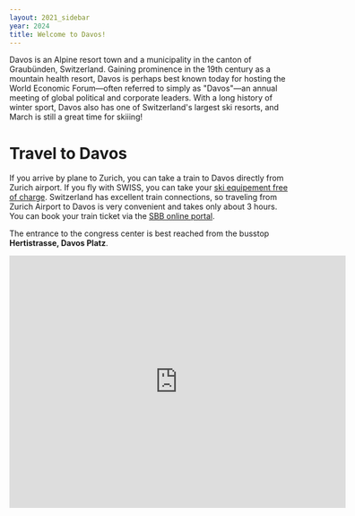 ```yaml
---
layout: 2021_sidebar
year: 2024
title: Welcome to Davos!
---
```



Davos is an Alpine resort town and a municipality in the canton of Graubünden, Switzerland.
Gaining prominence in the 19th century as a mountain health resort, Davos is perhaps best known today for hosting the World Economic Forum—often referred to simply as "Davos"—an annual meeting of global political and corporate leaders. With a long history of winter sport, Davos also has one of Switzerland's largest ski resorts, and March is still a great time for skiiing!

# Travel to Davos

If you arrive by plane to Zurich, you can take a train to Davos directly from Zurich airport.
If you fly with SWISS, you can take your <a href="https://www.swiss.com/br/en/customer-support/faq/sports-equipment">ski equipement free of charge</a>.
Switzerland has excellent train connections, so traveling from Zurich Airport to Davos is very convenient and takes only about 3 hours.
You can book your train ticket via the <a href="https://www.sbb.ch/" target="_blank">SBB online portal</a>.

The entrance to the congress center is best reached from the busstop <b>Hertistrasse, Davos Platz</b>.

<iframe src="https://www.google.com/maps/embed?pb=!1m14!1m8!1m3!1d2731.164293862216!2d9.829885!3d46.8010695!3m2!1i1024!2i768!4f13.1!3m3!1m2!1s0x4784a6afbc4c9593%3A0x8f5838e1559d1569!2sDavos%20Platz%2C%20Hertistrasse!5e0!3m2!1sen!2sch!4v1710771063601!5m2!1sen!2sch" width="600" height="450" style="border:0;" allowfullscreen="" loading="lazy" referrerpolicy="no-referrer-when-downgrade"></iframe>
  

<!-- Located in the heart of Europe, the city of Prague is an open-air museum on its
own you will love strolling through.
The city is a kaleidoscope of architectural styles and its incredible
historical center, which is part of the Unesco World Heritage collection, will
feel like a travel to the past centuries. The capital of the Czech Republic
also has numerous green havens that will make you forget you are even in a
city.  


### Useful links

**Transportation** Prague benefits from an incredible network of undergrounds
and trams running frequently and through the night. A useful way to get around
the city is to download the official transportation app where you can plan
trips and buy tickets [PID Litacka](https://app.pidlitacka.cz/).  Tickets
within Prague are constrained by time ([check here for
fares](https://pid.cz/en/travelling-around-prague/?tab=1)). You can also buy
tickets at metro stations and on some of the trams (only with contactless cards
for tram).

**Tourist Information**
Check the official [Prague Tourism website](https://www.prague.eu/en) for further information.

**Latest covid-regulations**
- [To enter the Czech Republic](https://www.mvcr.cz/mvcren/article/coronavirus-information-of-moi.aspx)
- [For your daily activities](https://covid.gov.cz/en/)

### Places

Although you will never run out of options, here is a short list of sites you
might enjoy during your stay in Prague.

<h4 class="centre">Old Town Square</h4>

<div class="col-md-12 assia" style="text-align: center">
<img src="{{site.url}}/img/2022/clock_small.jpg" style="width:100%;"/>
</div>

The most iconic site of Prague showcases the famous astronomical clock and is a
labyrinth of pedestrian streets through the historical center of the city.

Protip: Aim there at a sharp hour to enjoy the clock's chiming and try the
popular [Trdelník](https://en.wikipedia.org/wiki/Trdeln%C3%ADk) Hungarian sweets.


<br>
<h4 class="centre">Naplavka and the Dancing House</h4>

<div class="col-md-12 assia" style="text-align: center">
<img src="{{site.url}}/img/2022/naplavka_night_small.jpg" style="width:100%;"/>
</div>

One of the summer spotlights, the Naplavka riverside hosts several restaurants
and bar boats where you can grab a drink and typical Czech and international
snacks like
[klobasas](https://eatyourworld.com/destinations/europe/czech_republic/prague/what_to_eat/klobsy), 
[langosh](https://www.instagram.com/p/CQAvIDLr42F/), pizzas, and burgers.


<br>
<h4 class="centre">Prague Castle</h4>

<div class="col-md-12 assia" style="text-align: center">
<img src="{{site.url}}/img/2022/prague-castle-small.jpg" style="width:100%;"/>
</div>

<font size="1"> 
Image by <a
href="https://pixabay.com/users/ralfgervink-6522908/?utm_source=link-attribution&amp;utm_medium=referral&amp;utm_campaign=image&amp;utm_content=2806935">Ralf
Gervink</a> from <a
href="https://pixabay.com//?utm_source=link-attribution&amp;utm_medium=referral&amp;utm_campaign=image&amp;utm_content=2806935">Pixabay</a>
</font>

Perched at the top of the city, the Prague castle is home
to St. Vitus Cathedral, which hosted kings' and queens' coronations. Don't miss the
scenic viewpoints and the castle gardens.\\
Protip: It is only 15 min away from the venue!

<br>
<h4 class="centre">Charles Bridge</h4>

<div class="col-md-12 assia" style="text-align: center">
<img src="{{site.url}}/img/2022/charles-bridge-small.jpg" style="width:100%;"/>
</div>

<font size="1"> 
Image by <a
href="https://pixabay.com/users/zef51-9270353/?utm_source=link-attribution&amp;utm_medium=referral&amp;utm_campaign=image&amp;utm_content=5039256">František
Zelinka</a> from <a
href="https://pixabay.com//?utm_source=link-attribution&amp;utm_medium=referral&amp;utm_campaign=image&amp;utm_content=5039256">Pixabay</a>
</font>

Of the many bridges that cross the Vltava river, Charles Bridge is one of the
most famous ones. It links the old town square to Prague Castle and is a
sight for the eyes, especially at night.


<br>
<h4 class="centre">Wenceslas Square and the National Museum</h4>

<div class="col-md-12 assia" style="text-align: center">
<img src="{{site.url}}/img/2022/narodni_small.jpg" style="width:100%;"/>
</div>

<font size="1"> 
Image by <a
href="https://pixabay.com/users/jancickal-3757113/?utm_source=link-attribution&amp;utm_medium=referral&amp;utm_campaign=image&amp;utm_content=5141267">Lukáš
Jančička</a> from <a
href="https://pixabay.com//?utm_source=link-attribution&amp;utm_medium=referral&amp;utm_campaign=image&amp;utm_content=5141267">Pixabay</a>
</font>

The National Museum hosts exhibitions on European and Czech history and is
located at the top of the lively Wecensclas Square.

<br>
<h4 class="centre">Museum for Illusion and Trick Art</h4>

Challenge your computer vision infused brains at [Museum for Illusion and Trick
Art](https://www.iamprague.eu/en).


<br>
<h4 class="centre">Gardens</h4>

Longing for a nature break? Fear no more. Prague is filled with so many parks
and gardens that you will never be far from one. Here is a selection of the
most popular ones:

- [Riegrovy Sady](https://www.prague.eu/en/object/places/508/rieger-gardens-riegrovy-sady): A stunning view and its beer garden make this park one of the most popular in Prague.
- [Petřín](https://www.prague.eu/en/object/places/116/petrin-lookout-tower-petrinska-rozhledna?back=1): 
You will be rewarded with a rose garden and the Petřín lookout tower after a nice
walk.
- [Stromovka](https://www.prague.eu/en/articles/stromovka-park-pragues-central-park-14816): Only 15 min from the venue, Stromovka makes for a nice nature break.
- [Letna](https://www.prague.eu/en/object/places/488/letna-parks-letenske-sady):
  Slightly further away (25min), Letna is perched on top of the city and
  provides a stunning view over the Vltava river.
- [Divoká Šárka](https://www.prague.eu/en/object/places/2297/wild-sarka-divoka-sarka): Only
  20 min away from the venue, this park makes for nice short trails and
  has outdoor swimming pools.
- [Vitkov](https://www.prague.eu/en/object/places/548/vitkov): Walk along
  trails overviewing the city and check the equestrian statue of Jan Žižka at
  the top of the garden.


<h4 class="centre">Food</h4>
Prague has an option for all tastes and diets! You will never run out of
options, but here is a short list of Prague foods you may want to try: Smažený
Sýr (fried cheese), Nakládaný hermelín (pickled cheese), Hermelin na Grilu
(grilled cheese), klobasas (sausages), utopenec (pickled sausages), savory and
sweet knedlíky (potato dumplings), bramborak (potato pancake), koláči and
Buchty (various cakes and brioches). If you are still in Prague on Saturday,
don't miss the Naplavka Market. -->
